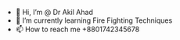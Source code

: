- 👋 Hi, I’m @ Dr Akil Ahad
- 🌱 I’m currently learning Fire Fighting Techniques 
- 📫 How to reach me +8801742345678
